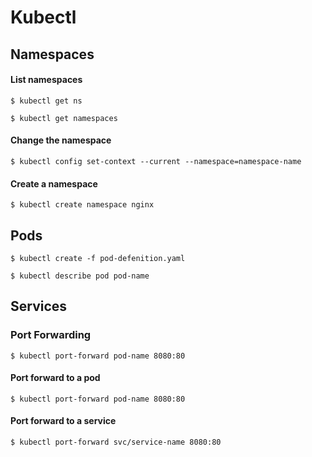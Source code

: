# Kubectl

## Namespaces

#### List namespaces

```shell
$ kubectl get ns
```

```shell
$ kubectl get namespaces
```

#### Change the namespace

```shell
$ kubectl config set-context --current --namespace=namespace-name
```

#### Create a namespace
```shell
$ kubectl create namespace nginx
```


## Pods

```shell
$ kubectl create -f pod-defenition.yaml
```

```shell
$ kubectl describe pod pod-name
```

## Services

### Port Forwarding

```shell
$ kubectl port-forward pod-name 8080:80
```

#### Port forward to a pod

```shell
$ kubectl port-forward pod-name 8080:80
```

#### Port forward to a service

```shell
$ kubectl port-forward svc/service-name 8080:80
```



